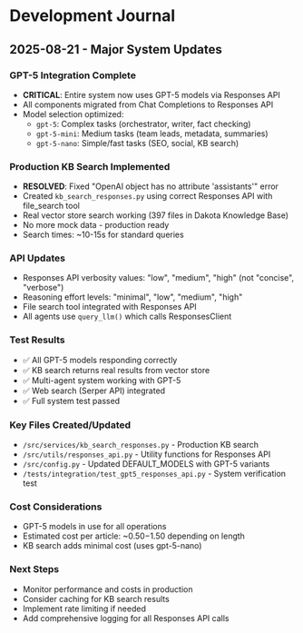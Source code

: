 # Development Journal

## 2025-08-21 - Major System Updates

### GPT-5 Integration Complete
- **CRITICAL**: Entire system now uses GPT-5 models via Responses API
- All components migrated from Chat Completions to Responses API
- Model selection optimized:
  - `gpt-5`: Complex tasks (orchestrator, writer, fact checking)
  - `gpt-5-mini`: Medium tasks (team leads, metadata, summaries)  
  - `gpt-5-nano`: Simple/fast tasks (SEO, social, KB search)

### Production KB Search Implemented
- **RESOLVED**: Fixed "OpenAI object has no attribute 'assistants'" error
- Created `kb_search_responses.py` using correct Responses API with file_search tool
- Real vector store search working (397 files in Dakota Knowledge Base)
- No more mock data - production ready
- Search times: ~10-15s for standard queries

### API Updates
- Responses API verbosity values: "low", "medium", "high" (not "concise", "verbose")
- Reasoning effort levels: "minimal", "low", "medium", "high"
- File search tool integrated with Responses API
- All agents use `query_llm()` which calls ResponsesClient

### Test Results
- ✅ All GPT-5 models responding correctly
- ✅ KB search returns real results from vector store
- ✅ Multi-agent system working with GPT-5
- ✅ Web search (Serper API) integrated
- ✅ Full system test passed

### Key Files Created/Updated
- `/src/services/kb_search_responses.py` - Production KB search
- `/src/utils/responses_api.py` - Utility functions for Responses API
- `/src/config.py` - Updated DEFAULT_MODELS with GPT-5 variants
- `/tests/integration/test_gpt5_responses_api.py` - System verification test

### Cost Considerations
- GPT-5 models in use for all operations
- Estimated cost per article: ~$0.50-$1.50 depending on length
- KB search adds minimal cost (uses gpt-5-nano)

### Next Steps
- Monitor performance and costs in production
- Consider caching for KB search results
- Implement rate limiting if needed
- Add comprehensive logging for all Responses API calls
